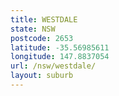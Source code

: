 ```yaml
---
title: WESTDALE
state: NSW
postcode: 2653
latitude: -35.56985611
longitude: 147.8837054
url: /nsw/westdale/
layout: suburb
---
```

